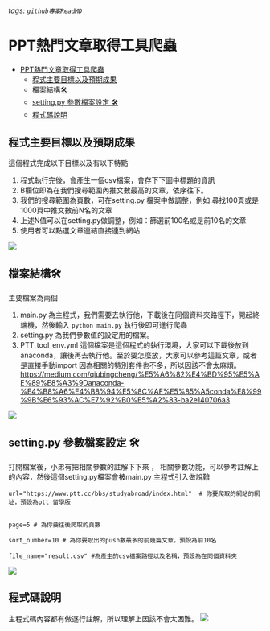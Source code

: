 ###### tags: `github專案ReadMD`

# PPT熱門文章取得工具爬蟲



- [PPT熱門文章取得工具爬蟲](#PPT熱門文章取得工具爬蟲)
    - [程式主要目標以及預期成果](#程式主要目標以及預期成果)
    -   [檔案結構🛠](#檔案結構)
    -    [setting.py 參數檔案設定 🛠](#settingpy-參數檔案設定-🛠)
    -    [程式碼說明](#程式碼說明")




## 程式主要目標以及預期成果
這個程式完成以下目標以及有以下特點
1.  程式執行完後，會產生一個csv檔案，會存下下圖中標題的資訊
2.  B欄位即為在我們搜尋範圍內推文數最高的文章，依序往下。
3. 我們的搜尋範圍為頁數，可在setting.py 檔案中做調整，例如:尋找100頁或是1000頁中推文數前N名的文章
4. 上述N值可以在setting.py做調整，例如：篩選前100名或是前10名的文章
5. 使用者可以點選文章連結直接連到網站

![](https://i.imgur.com/opnMNqt.png)





## 檔案結構🛠

主要檔案為兩個
1. main.py 為主程式，我們需要去執行他，下載後在同個資料夾路徑下，開起終端機，然後輸入
`python main.py` 執行後即可進行爬蟲
2. setting.py 為我們參數值的設定用的檔案。
3. PTT\_tool\_env.yml 這個檔案是這個程式的執行環境，大家可以下載後放到anaconda，讓後再去執行他。至於要怎麼放，大家可以參考這篇文章，或者是直接手動import 因為相關的特別套件也不多，所以因該不會太麻煩。
https://medium.com/qiubingcheng/%E5%A6%82%E4%BD%95%E5%AE%89%E8%A3%9Danaconda-%E4%B8%A6%E4%B8%94%E5%8C%AF%E5%85%A5conda%E8%99%9B%E6%93%AC%E7%92%B0%E5%A2%83-ba2e140706a3

![](https://i.imgur.com/qpXYWpw.png)


## setting.py 參數檔案設定 🛠
打開檔案後，小弟有把相關參數的註解下下來 ，
相關參數功能，可以參考註解上的內容，然後這個setting.py檔案會被main.py 主程式引入做說鞥
```python=
url="https://www.ptt.cc/bbs/studyabroad/index.html"  # 你要爬取的網站的網址，預設為ptt 留學版


page=5 # 為你要往後爬取的頁數

sort_number=10 # 為你要取出的push數最多的前幾篇文章，預設為前10名

file_name="result.csv" #為產生的csv檔案路徑以及名稱，預設為在同個資料夾

```
![](https://i.imgur.com/DTbyQYy.png)

## 程式碼說明 

主程式碼內容都有做逐行註解，所以理解上因該不會太困難。
![](https://i.imgur.com/0ZuxhYk.png)

